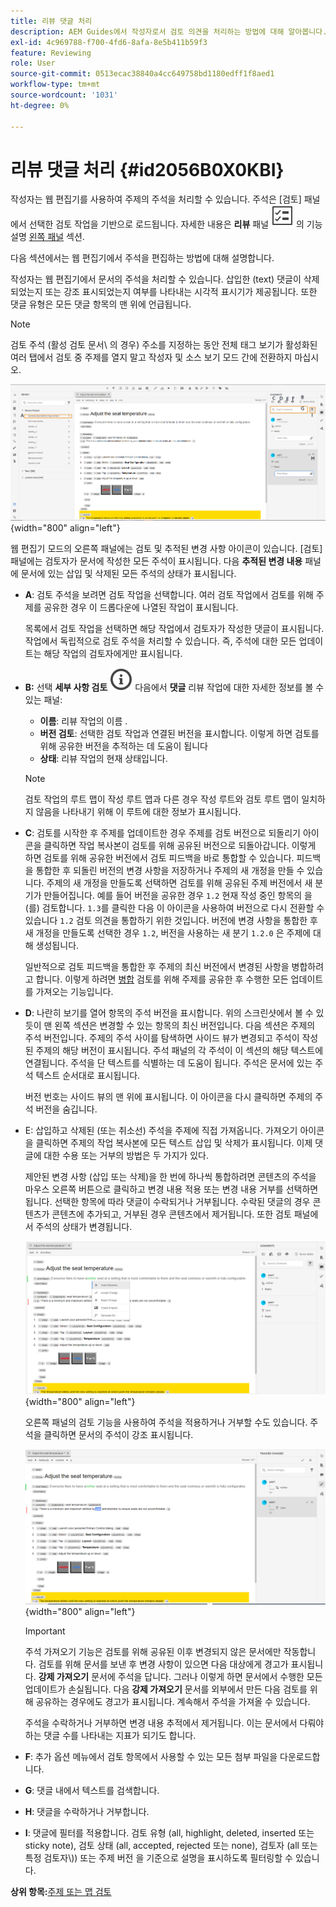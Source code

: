 ```yaml
---
title: 리뷰 댓글 처리
description: AEM Guides에서 작성자로서 검토 의견을 처리하는 방법에 대해 알아봅니다. 작성자가 문서의 주석을 편집, 필터링, 수락 또는 거부하는 방법에 대해 알아봅니다.
exl-id: 4c969788-f700-4fd6-8afa-8e5b411b59f3
feature: Reviewing
role: User
source-git-commit: 0513ecac38840a4cc649758bd1180edff1f8aed1
workflow-type: tm+mt
source-wordcount: '1031'
ht-degree: 0%

---
```


# 리뷰 댓글 처리 {#id2056B0X0KBI}


작성자는 웹 편집기를 사용하여 주제의 주석을 처리할 수 있습니다. 주석은 [검토] 패널에서 선택한 검토 작업을 기반으로 로드됩니다. 자세한 내용은 **리뷰** 패널 ![](images/active-review-tasklist-icon.svg) 의 기능 설명 [왼쪽 패널](../user-guide/web-editor-features.md#id2051EA0M0HS) 섹션.

다음 섹션에서는 웹 편집기에서 주석을 편집하는 방법에 대해 설명합니다.

작성자는 웹 편집기에서 문서의 주석을 처리할 수 있습니다. 삽입한 \(text\) 댓글이 삭제되었는지 또는 강조 표시되었는지 여부를 나타내는 시각적 표시기가 제공됩니다. 또한 댓글 유형은 모든 댓글 항목의 맨 위에 언급됩니다.

>[!NOTE]
>
> 검토 주석 \(활성 검토 문서\ 의 경우) 주소를 지정하는 동안 전체 태그 보기가 활성화된 여러 탭에서 검토 중 주제를 열지 말고 작성자 및 소스 보기 모드 간에 전환하지 마십시오.

![](images/comments-page-web-editor_cs.png){width="800" align="left"}

웹 편집기 모드의 오른쪽 패널에는 검토 및 추적된 변경 사항 아이콘이 있습니다. [검토] 패널에는 검토자가 문서에 작성한 모든 주석이 표시됩니다. 다음 **추적된 변경 내용** 패널에 문서에 있는 삽입 및 삭제된 모든 주석의 상태가 표시됩니다.

- **A**: 검토 주석을 보려면 검토 작업을 선택합니다. 여러 검토 작업에서 검토를 위해 주제를 공유한 경우 이 드롭다운에 나열된 작업이 표시됩니다.

  목록에서 검토 작업을 선택하면 해당 작업에서 검토자가 작성한 댓글이 표시됩니다. 작업에서 독립적으로 검토 주석을 처리할 수 있습니다. 즉, 주석에 대한 모든 업데이트는 해당 작업의 검토자에게만 표시됩니다.

- **B:**  선택 **세부 사항 검토** ![](images/active-review-info-icon.svg) 다음에서 **댓글** 리뷰 작업에 대한 자세한 정보를 볼 수 있는 패널:

   - **이름**: 리뷰 작업의 이름 .
   - **버전 검토**: 선택한 검토 작업과 연결된 버전을 표시합니다. 이렇게 하면 검토를 위해 공유한 버전을 추적하는 데 도움이 됩니다
   - **상태**: 리뷰 작업의 현재 상태입니다.

  >[!NOTE]
  >
  > 검토 작업의 루트 맵이 작성 루트 맵과 다른 경우 작성 루트와 검토 루트 맵이 일치하지 않음을 나타내기 위해 이 루트에 대한 정보가 표시됩니다.

- **C**: 검토를 시작한 후 주제를 업데이트한 경우 주제를 검토 버전으로 되돌리기 아이콘을 클릭하면 작업 복사본이 검토를 위해 공유된 버전으로 되돌아갑니다. 이렇게 하면 검토를 위해 공유한 버전에서 검토 피드백을 바로 통합할 수 있습니다. 피드백을 통합한 후 되돌린 버전의 변경 사항을 저장하거나 주제의 새 개정을 만들 수 있습니다. 주제의 새 개정을 만들도록 선택하면 검토를 위해 공유된 주제 버전에서 새 분기가 만들어집니다. 예를 들어 버전을 공유한 경우 `1.2` 현재 작성 중인 항목의 을(를) 검토합니다. `1.3`를 클릭한 다음 이 아이콘을 사용하여 버전으로 다시 전환할 수 있습니다 `1.2` 검토 의견을 통합하기 위한 것입니다. 버전에 변경 사항을 통합한 후 새 개정을 만들도록 선택한 경우 `1.2`, 버전을 사용하는 새 분기 `1.2.0` 은 주제에 대해 생성됩니다.

  일반적으로 검토 피드백을 통합한 후 주제의 최신 버전에서 변경된 사항을 병합하려고 합니다. 이렇게 하려면 [병합](web-editor-features.md#id205DF04E0HS) 검토를 위해 주제를 공유한 후 수행한 모든 업데이트를 가져오는 기능입니다.

- **D**: 나란히 보기를 열어 항목의 주석 버전을 표시합니다. 위의 스크린샷에서 볼 수 있듯이 맨 왼쪽 섹션은 변경할 수 있는 항목의 최신 버전입니다. 다음 섹션은 주제의 주석 버전입니다. 주제의 주석 사이를 탐색하면 사이드 뷰가 변경되고 주석이 작성된 주제의 해당 버전이 표시됩니다. 주석 패널의 각 주석이 이 섹션의 해당 텍스트에 연결됩니다. 주석을 단 텍스트를 식별하는 데 도움이 됩니다. 주석은 문서에 있는 주석 텍스트 순서대로 표시됩니다.

  버전 번호는 사이드 뷰의 맨 위에 표시됩니다. 이 아이콘을 다시 클릭하면 주제의 주석 버전을 숨깁니다.

- E: 삽입하고 삭제된 \(또는 취소선\) 주석을 주제에 직접 가져옵니다. 가져오기 아이콘을 클릭하면 주제의 작업 복사본에 모든 텍스트 삽입 및 삭제가 표시됩니다. 이제 댓글에 대한 수용 또는 거부의 방법은 두 가지가 있다.

  제안된 변경 사항 \(삽입 또는 삭제\)을 한 번에 하나씩 통합하려면 콘텐츠의 주석을 마우스 오른쪽 버튼으로 클릭하고 변경 내용 적용 또는 변경 내용 거부를 선택하면 됩니다. 선택한 항목에 따라 댓글이 수락되거나 거부됩니다. 수락된 댓글의 경우 콘텐츠가 콘텐츠에 추가되고, 거부된 경우 콘텐츠에서 제거됩니다. 또한 검토 패널에서 주석의 상태가 변경됩니다.

  ![](images/import-comment-accept-web-editor_cs.png){width="800" align="left"}

  오른쪽 패널의 검토 기능을 사용하여 주석을 적용하거나 거부할 수도 있습니다. 주석을 클릭하면 문서의 주석이 강조 표시됩니다.

  ![](images/changes-tab_cs.png){width="800" align="left"}

  >[!IMPORTANT]
  >
  > 주석 가져오기 기능은 검토를 위해 공유된 이후 변경되지 않은 문서에만 작동합니다. 검토를 위해 문서를 보낸 후 변경 사항이 있으면 다음 대상에게 경고가 표시됩니다. **강제 가져오기** 문서에 주석을 답니다. 그러나 이렇게 하면 문서에서 수행한 모든 업데이트가 손실됩니다. 다음 **강제 가져오기** 문서를 외부에서 만든 다음 검토를 위해 공유하는 경우에도 경고가 표시됩니다. 계속해서 주석을 가져올 수 있습니다.

  주석을 수락하거나 거부하면 변경 내용 추적에서 제거됩니다. 이는 문서에서 다뤄야 하는 댓글 수를 나타내는 지표가 되기도 합니다.

- **F**: 추가 옵션 메뉴에서 검토 항목에서 사용할 수 있는 모든 첨부 파일을 다운로드합니다.
- **G**: 댓글 내에서 텍스트를 검색합니다.
- **H**: 댓글을 수락하거나 거부합니다.

- **I**: 댓글에 필터를 적용합니다. 검토 유형 \(all, highlight, deleted, inserted 또는 sticky note\), 검토 상태 \(all, accepted, rejected 또는 none\), 검토자 \(all 또는 특정 검토자\\)\) 또는 주제 버전 을 기준으로 설명을 표시하도록 필터링할 수 있습니다.


**상위 항목:**[&#x200B;주제 또는 맵 검토](review.md)
